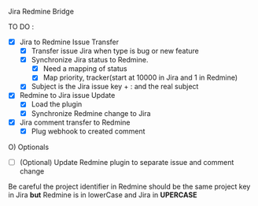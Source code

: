 Jira Redmine Bridge

TO DO :

- [x] Jira to Redmine Issue Transfer 
  - [x] Transfer issue Jira when type is bug or new feature 
  - [x] Synchronize Jira status to Redmine.
    - [x] Need a mapping of status 
    - [x] Map priority, tracker(start at 10000 in Jira and 1 in Redmine) 
  - [x] Subject is the Jira issue key + : and the real subject 

- [x] Redmine to Jira issue Update
  - [x] Load the plugin
  - [x] Synchronize Redmine change to Jira

- [x] Jira comment transfer to Redmine
  - [x] Plug webhook to created comment

O) Optionals
   - [ ] \(Optional) Update Redmine plugin to separate issue and comment change


Be careful the project identifier in Redmine should be the same
project key in Jira **but** Redmine is in lowerCase and Jira
in **UPERCASE**
